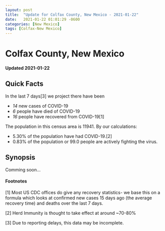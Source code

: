 ```yaml
---
layout: post
title:  "Update for Colfax County, New Mexico - 2021-01-22"
date:   2021-01-22 01:01:29 -0600
categories: [New Mexico]
tags: [Colfax-New Mexico]
---
```


# Colfax County, New Mexico
#### Updated 2021-01-22

## Quick Facts

In the last 7 days[3] we project there have been
- *14* new cases of COVID-19
- *6* people have died of COVID-19
- *16* people have recovered from COVID-19[1]

The population in this census area is 11941. By our calculations:
- 5.30% of the population have had COVID-19.[2]
- 0.83% of the population or 99.0 people are actively fighting the virus.

## Synopsis

Comming soon...


#### Footnotes

[1] Most US CDC offices do give any recovery statistics- we base this on a formula which looks at confirmed new cases
15 days ago (the average recovery time) and deaths over the last 7 days.

[2] Herd Immunity is thought to take effect at around ~70-80%

[3] Due to reporting delays, this data may be incomplete.
 
    